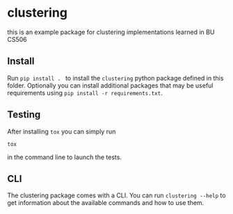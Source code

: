 # clustering

this is an example package for clustering implementations learned in BU CS506

## Install

Run `pip install . ` to install the `clustering` python package defined in this folder. Optionally you can install additional packages that may be useful requirements using `pip install -r requirements.txt`.

## Testing

After installing `tox` you can simply run

```
tox
```

in the command line to launch the tests.

## CLI

The clustering package comes with a CLI. You can run `clustering --help` to get information about the available commands and how to use them.